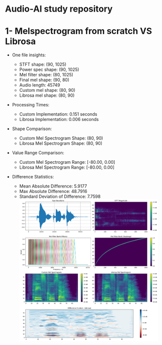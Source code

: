 # Audio-AI study repository

# 1- Melspectrogram from scratch VS Librosa

- One file insights:
    - STFT shape: (90, 1025)
    - Power spec shape: (90, 1025)
    - Mel filter shape: (80, 1025)
    - Final mel shape: (90, 80)
    - Audio length: 45749
    - Custom mel shape: (80, 90)
    - Librosa mel shape: (80, 90)

- Processing Times:
    - Custom Implementation: 0.151 seconds
    - Librosa Implementation: 0.006 seconds

- Shape Comparison:
    - Custom Mel Spectrogram Shape: (80, 90)
    - Librosa Mel Spectrogram Shape: (80, 90)

- Value Range Comparison:
    - Custom Mel Spectrogram Range: [-80.00, 0.00]
    - Librosa Mel Spectrogram Range: [-80.00, 0.00]

- Difference Statistics:
    - Mean Absolute Difference: 5.9177
    - Max Absolute Difference: 48.7916
    - Standard Deviation of Difference: 7.7598
![Comparison results](assets/Mel-fromScratch-and-Librosa.png)
